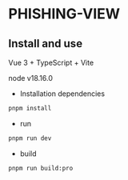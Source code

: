 <h1>PHISHING-VIEW</h1>

## Install and use

Vue 3 + TypeScript + Vite

node v18.16.0

- Installation dependencies

```bash
pnpm install
```

- run

```bash
pnpm run dev
```

- build

```bash
pnpm run build:pro
```
